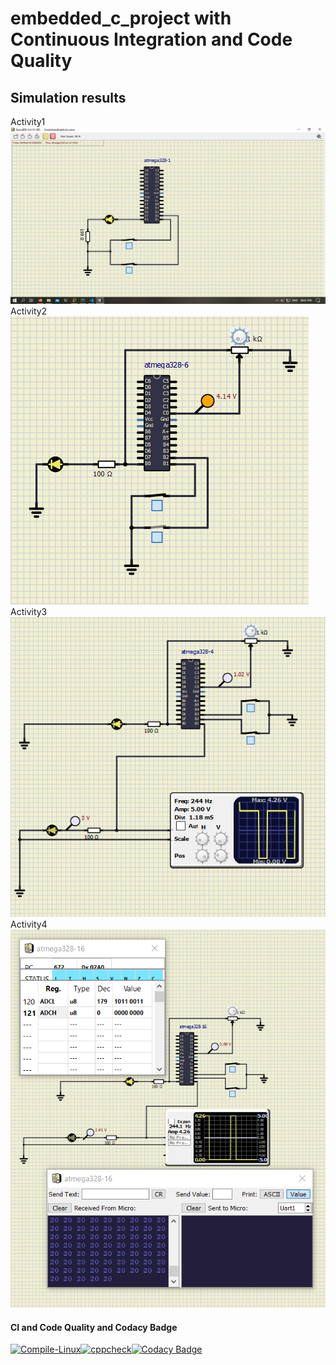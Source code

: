 
# embedded_c_project with Continuous Integration and Code Quality

## Simulation results

Activity1
![Activity1](https://github.com/ogiralasaivaishnavi/embedded_c_project/blob/57e4867ea72c767ea09d6520951cd2f840b70553/simulation/Activity1.png)
Activity2
![Activity2](https://github.com/ogiralasaivaishnavi/embedded_c_project/blob/57e4867ea72c767ea09d6520951cd2f840b70553/simulation/Activity2.PNG)
Activity3
![Activity3](https://github.com/ogiralasaivaishnavi/embedded_c_project/blob/57e4867ea72c767ea09d6520951cd2f840b70553/simulation/Activity3.PNG)
Activity4
![Activity4](https://github.com/ogiralasaivaishnavi/embedded_c_project/blob/57e4867ea72c767ea09d6520951cd2f840b70553/simulation/Activity4.PNG)



#### CI and Code Quality and Codacy Badge


[![Compile-Linux](https://github.com/ogiralasaivaishnavi/embedded_c_project/actions/workflows/Compile.yml/badge.svg)](https://github.com/ogiralasaivaishnavi/embedded_c_project/actions/workflows/Compile.yml)[![cppcheck](https://github.com/ogiralasaivaishnavi/embedded_c_project/actions/workflows/CodeQuality.yml/badge.svg)](https://github.com/ogiralasaivaishnavi/embedded_c_project/actions/workflows/CodeQuality.yml)[![Codacy Badge](https://app.codacy.com/project/badge/Grade/e7c2ec0d4a6e4ff6a9bb8685beba544b)](https://www.codacy.com/gh/ogiralasaivaishnavi/embedded_c_project/dashboard?utm_source=github.com&amp;utm_medium=referral&amp;utm_content=ogiralasaivaishnavi/embedded_c_project&amp;utm_campaign=Badge_Grade)

####

